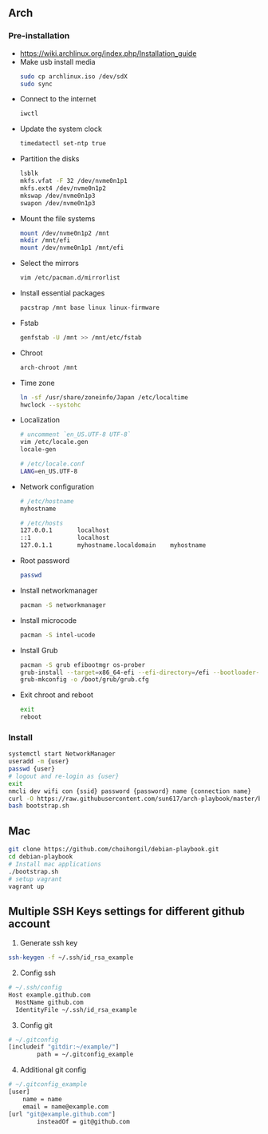 ## Arch
### Pre-installation
- https://wiki.archlinux.org/index.php/Installation_guide
- Make usb install media
    ```sh
    sudo cp archlinux.iso /dev/sdX
    sudo sync
    ```
- Connect to the internet
    ```sh
    iwctl
    ```
- Update the system clock
    ```sh
    timedatectl set-ntp true
    ```
- Partition the disks
    ```sh
    lsblk
    mkfs.vfat -F 32 /dev/nvme0n1p1
    mkfs.ext4 /dev/nvme0n1p2
    mkswap /dev/nvme0n1p3
    swapon /dev/nvme0n1p3
    ```
- Mount the file systems
    ```sh
    mount /dev/nvme0n1p2 /mnt
    mkdir /mnt/efi
    mount /dev/nvme0n1p1 /mnt/efi
    ```
- Select the mirrors
    ```sh
    vim /etc/pacman.d/mirrorlist
    ```
- Install essential packages
    ```sh
    pacstrap /mnt base linux linux-firmware
    ```
- Fstab
    ```sh
    genfstab -U /mnt >> /mnt/etc/fstab
    ```
- Chroot
    ```sh
    arch-chroot /mnt
    ```
- Time zone
    ```sh
    ln -sf /usr/share/zoneinfo/Japan /etc/localtime
    hwclock --systohc
    ```
- Localization
    ```sh
    # uncomment `en_US.UTF-8 UTF-8`
    vim /etc/locale.gen
    locale-gen

    # /etc/locale.conf
    LANG=en_US.UTF-8
    ```
- Network configuration
    ```sh
    # /etc/hostname
    myhostname

    # /etc/hosts
    127.0.0.1       localhost
    ::1             localhost
    127.0.1.1       myhostname.localdomain    myhostname
    ```
- Root password
    ```sh
    passwd
    ```
- Install networkmanager
    ```sh
    pacman -S networkmanager
    ```
- Install microcode
    ```sh
    pacman -S intel-ucode
    ```
- Install Grub
    ```sh
    pacman -S grub efibootmgr os-prober
    grub-install --target=x86_64-efi --efi-directory=/efi --bootloader-id=GRUB
    grub-mkconfig -o /boot/grub/grub.cfg
    ```
- Exit chroot and reboot
    ```sh
    exit
    reboot
    ```

### Install
```sh
systemctl start NetworkManager
useradd -m {user}
passwd {user}
# logout and re-login as {user}
exit
nmcli dev wifi con {ssid} password {password} name {connection name}
curl -O https://raw.githubusercontent.com/sun617/arch-playbook/master/bootstrap.sh
bash bootstrap.sh
```

## Mac
```sh
git clone https://github.com/choihongil/debian-playbook.git
cd debian-playbook
# Install mac applications
./bootstrap.sh
# setup vagrant
vagrant up
```

## Multiple SSH Keys settings for different github account

1. Generate ssh key
```sh
ssh-keygen -f ~/.ssh/id_rsa_example
```

2. Config ssh
```sh
# ~/.ssh/config
Host example.github.com
  HostName github.com
  IdentityFile ~/.ssh/id_rsa_example
```

3. Config git
```sh
# ~/.gitconfig
[includeif "gitdir:~/example/"]
        path = ~/.gitconfig_example
```

4. Additional git config
```sh
# ~/.gitconfig_example
[user]
	name = name
	email = name@example.com
[url "git@example.github.com"]
        insteadOf = git@github.com
```
